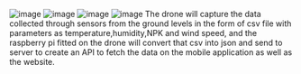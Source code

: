 ![image](https://github.com/user-attachments/assets/0ab23435-df54-4c42-91e3-0adafa2c5892)
![image](https://github.com/user-attachments/assets/dc34cd65-94af-4045-84c4-05d479aa7d2e)
![image](https://github.com/user-attachments/assets/8c7a5bc7-1faf-4c96-81bd-858067fd0de6)
![image](https://github.com/user-attachments/assets/71c58f49-ee04-4fc5-90cd-4496ee9681cc)
The drone will capture the data collected through sensors from the ground levels in the form of csv file with parameters as temperature,humidity,NPK and wind speed,
and the raspberry pi fitted on the drone will convert that csv into json and send to server to create an API to fetch the data on the mobile application as well as the website.
